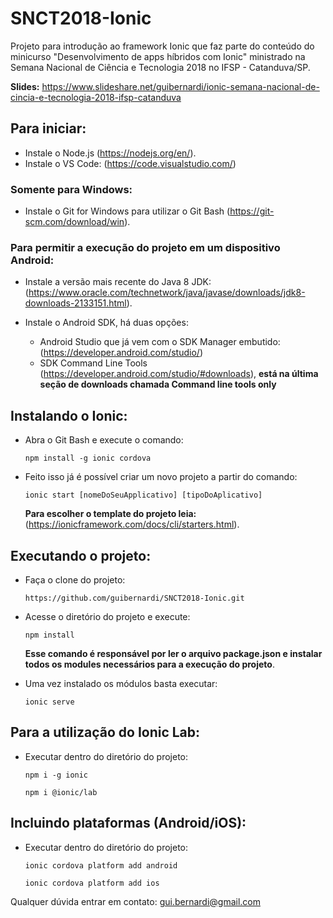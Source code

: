 # SNCT2018-Ionic

Projeto para introdução ao framework Ionic que faz parte do conteúdo do minicurso "Desenvolvimento de apps híbridos com Ionic" ministrado na Semana Nacional de Ciência e Tecnologia 2018 no IFSP - Catanduva/SP.

**Slides:** https://www.slideshare.net/guibernardi/ionic-semana-nacional-de-cincia-e-tecnologia-2018-ifsp-catanduva

## Para iniciar:

* Instale o Node.js (https://nodejs.org/en/).
* Instale o VS Code: (https://code.visualstudio.com/)

### Somente para Windows:

* Instale o Git for Windows para utilizar o Git Bash (https://git-scm.com/download/win).

### Para permitir a execução do projeto em um dispositivo Android:

* Instale a versão mais recente do Java 8 JDK: (https://www.oracle.com/technetwork/java/javase/downloads/jdk8-downloads-2133151.html).

* Instale o Android SDK, há duas opções:
	- Android Studio que já vem com o SDK Manager embutido: (https://developer.android.com/studio/)
	- SDK Command Line Tools (https://developer.android.com/studio/#downloads), **está na última seção de downloads chamada Command line tools only**

## Instalando o Ionic:

* Abra o Git Bash e execute o comando:

	`npm install -g ionic cordova`

* Feito isso já é possível criar um novo projeto a partir do comando: 

  `ionic start [nomeDoSeuApplicativo] [tipoDoAplicativo]`
	
  **Para escolher o template do projeto leia:** (https://ionicframework.com/docs/cli/starters.html).

## Executando o projeto:

* Faça o clone do projeto:

	`https://github.com/guibernardi/SNCT2018-Ionic.git`

* Acesse o diretório do projeto e execute: 

	`npm install`
	
	**Esse comando é responsável por ler o arquivo package.json e instalar todos os modules necessários para a execução do projeto**.

* Uma vez instalado os módulos basta executar:
	
	`ionic serve`

## Para a utilização do Ionic Lab:

* Executar dentro do diretório do projeto:

	`npm i -g ionic`
  
  `npm i @ionic/lab`

## Incluindo plataformas (Android/iOS):

* Executar dentro do diretório do projeto:

	`ionic cordova platform add android`
  
  `ionic cordova platform add ios`
	
Qualquer dúvida entrar em contato: gui.bernardi@gmail.com

